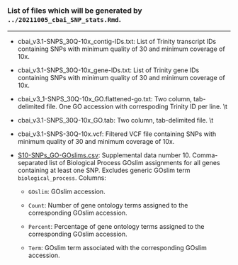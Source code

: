 ### List of files which will be generated by `../20211005_cbai_SNP_stats.Rmd`.

---

- cbai_v3.1-SNPS_30Q-10x_contig-IDs.txt: List of Trinity transcript IDs containing SNPs with minimum quality of 30 and minimum coverage of 10x.

- cbai_v3.1-SNPS_30Q-10x_gene-IDs.txt: List of Trinity gene IDs containing SNPs with minimum quality of 30 and minimum coverage of 10x.

- cbai_v3_1-SNPS_30Q-10x_GO.flattened-go.txt: Two column, tab-delimited file. One GO accession with correspoding Trinity ID per line. <Trinity gene IDs>\t<GO accession.>

- cbai_v3.1-SNPS_30Q-10x_GO.tab: Two column, tab-delimited file. <Trinity gene IDs>\t<comma-separated list of all corresponding GO accessions>

- cbai_v3.1-SNPS-30Q-10x.vcf: Filtered VCF file containing SNPs with minimum quality of 30 and minimum coverage of 10x.

- [S10-SNPs_GO-GOslims.csv](https://github.com/RobertsLab/paper-tanner-crab/blob/master/supplementary-information/S10-SNPs_GO-GOslims.csv): Supplemental data number 10. Comma-separated list of Biological Process GOslim assignments for all genes containing at least one SNP. Excludes generic GOslim term `biological_process`. Columns:

  - `GOslim`: GOslim accession.

  - `Count`: Number of gene ontology terms assigned to the corresponding GOslim accession.

  - `Percent`: Percentage of gene ontology terms assigned to the corresponding GOslim accession.

  - `Term`: GOslim term associated with the corresponding GOslim accession.